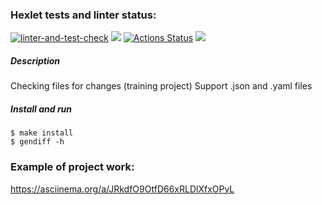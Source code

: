 ### Hexlet tests and linter status:
[![linter-and-test-check](https://github.com/viskuzi/frontend-project-lvl2/actions/workflows/linter_and_test_check.yml/badge.svg)](https://github.com/viskuzi/frontend-project-lvl2/actions/workflows/linter_and_test_check.yml)
<a href="https://codeclimate.com/github/viskuzi/frontend-project-lvl2/test_coverage"><img src="https://api.codeclimate.com/v1/badges/475fa3a5cb8506b9a4d0/test_coverage" /></a>
[![Actions Status](https://github.com/viskuzi/frontend-project-lvl2/workflows/hexlet-check/badge.svg)](https://github.com/viskuzi/frontend-project-lvl2/actions)
<a href="https://codeclimate.com/github/viskuzi/frontend-project-lvl2/maintainability"><img src="https://api.codeclimate.com/v1/badges/475fa3a5cb8506b9a4d0/maintainability" /></a>

##### Description
Checking files for changes (training project)
Support .json and .yaml files

##### Install and run
    $ make install
    $ gendiff -h
 
### Example of project work:  
https://asciinema.org/a/JRkdfO9OtfD66xRLDlXfxOPyL  